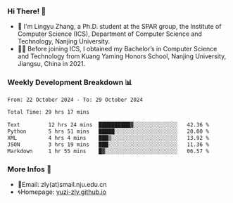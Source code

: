 ### Hi There! 👋 
- 🐳 I'm Lingyu Zhang, a Ph.D. student at the SPAR group, the Institute of Computer Science (ICS), Department of Computer Science and Technology, Nanjing University.
- 🧑‍🎓 Before joining ICS, I obtained my Bachelor’s in Computer Science and Technology from Kuang Yaming Honors School, Nanjing University, Jiangsu, China in 2021.

### Weekly Development Breakdown :bar_chart:

<!--START_SECTION:waka-->

```txt
From: 22 October 2024 - To: 29 October 2024

Total Time: 29 hrs 17 mins

Text         12 hrs 24 mins  ██████████▓░░░░░░░░░░░░░░   42.36 %
Python       5 hrs 51 mins   █████░░░░░░░░░░░░░░░░░░░░   20.00 %
XML          4 hrs 4 mins    ███▒░░░░░░░░░░░░░░░░░░░░░   13.92 %
JSON         3 hrs 19 mins   ███░░░░░░░░░░░░░░░░░░░░░░   11.36 %
Markdown     1 hr 55 mins    █▓░░░░░░░░░░░░░░░░░░░░░░░   06.57 %
```

<!--END_SECTION:waka-->

<!--
### Github Contributions :octocat:

![](https://raw.githubusercontent.com/yuzi-zly/yuzi-zly/output/github-contribution-grid-snake.svg)              
-->

### More Infos 📖

- 📧Email: zly(at)smail.nju.edu.cn
- 🌀Homepage: [yuzi-zly.github.io](https://yuzi-zly.github.io/)
